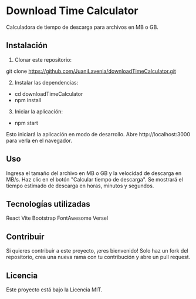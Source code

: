 # Download Time Calculator

Calculadora de tiempo de descarga para archivos en MB o GB.

## Instalación

1. Clonar este repositorio:

git clone https://github.com/JuaniLavenia/downloadTimeCalculator.git
   
2. Instalar las dependencias:

* cd downloadTimeCalculator
* npm install

3. Iniciar la aplicación:

* npm start

Esto iniciará la aplicación en modo de desarrollo. Abre http://localhost:3000 para verla en el navegador.

## Uso
Ingresa el tamaño del archivo en MB o GB y la velocidad de descarga en MB/s.
Haz clic en el botón "Calcular tiempo de descarga".
Se mostrará el tiempo estimado de descarga en horas, minutos y segundos.

## Tecnologías utilizadas
React
Vite
Bootstrap
FontAwesome
Versel

## Contribuir
Si quieres contribuir a este proyecto, ¡eres bienvenido! Solo haz un fork del repositorio, crea una nueva rama con tu contribución y abre un pull request.

## Licencia
Este proyecto está bajo la Licencia MIT.
